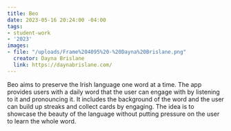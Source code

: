 ```yaml
---
title: Beo
date: 2023-05-16 20:24:00 -04:00
tags:
- student-work
- '2023'
images:
- file: "/uploads/Frame%204095%20-%20Dayna%20Brislane.png"
  creator: Dayna Brislane
  link: https://daynabrislane.com/
---
```


Beo aims to preserve the Irish language one word at a time. The app provides users with a daily word that the user can engage with by listening to it and pronouncing it. It includes the background of the word and the user can build up streaks and collect cards by engaging. The idea is to showcase the beauty of the language without putting pressure on the user to learn the whole word. 